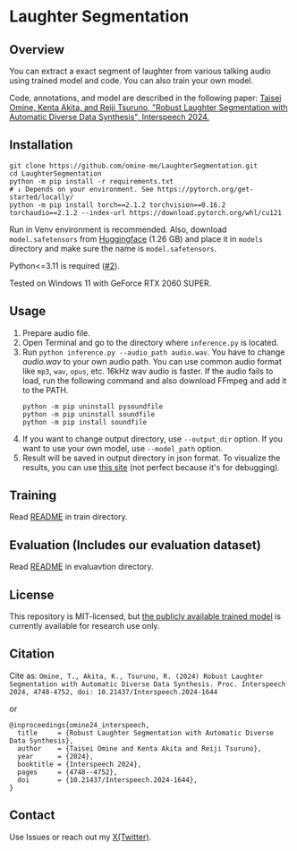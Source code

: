 # Laughter Segmentation

## Overview
You can extract a exact segment of laughter from various talking audio using trained model and code. You can also train your own model.

Code, annotations, and model are described in the following paper:
[Taisei Omine, Kenta Akita, and Reiji Tsuruno, "Robust Laughter Segmentation with Automatic Diverse Data Synthesis", Interspeech 2024.](https://doi.org/10.21437/Interspeech.2024-1644)

## Installation
```Batchfile
git clone https://github.com/omine-me/LaughterSegmentation.git
cd LaughterSegmentation
python -m pip install -r requirements.txt
# ↓ Depends on your environment. See https://pytorch.org/get-started/locally/
python -m pip install torch==2.1.2 torchvision==0.16.2 torchaudio==2.1.2 --index-url https://download.pytorch.org/whl/cu121
```
Run in Venv environment is recommended. Also, download `model.safetensors` from [Huggingface](https://huggingface.co/omine-me/LaughterSegmentation/tree/main) (1.26 GB) and place it in `models` directory and make sure the name is `model.safetensors`.

Python<=3.11 is required ([#2](https://github.com/omine-me/LaughterSegmentation/issues/2)).

Tested on Windows 11 with GeForce RTX 2060 SUPER.

## Usage
1. Prepare audio file.
1. Open Terminal and go to the directory where `inference.py` is located.
1. Run `python inference.py --audio_path audio.wav`. You have to change *audio.wav* to your own audio path. You can use common audio format like `mp3`, `wav`, `opus`, etc. 16kHz wav audio is faster. If the audio fails to load, run the following command and also download FFmpeg and add it to the PATH.
    ```Batchfile
    python -m pip uninstall pysoundfile
    python -m pip uninstall soundfile
    python -m pip install soundfile
    ```
1. If you want to change output directory, use  `--output_dir` option. If you want to use your own model, use `--model_path` option.
1. Result will be saved in output directory in json format. To visualize the results, you can use [this site](https://omine-me.github.io/AudioDatasetChecker/compare.html) (not perfect because it's for debugging).

## Training
Read [README](/train/README.md) in train directory.

## Evaluation (Includes our evaluation dataset)
Read [README](/evaluation/README.md) in evaluavtion directory.

## License
This repository is MIT-licensed, but [the publicly available trained model](https://huggingface.co/omine-me/LaughterSegmentation/tree/main) is currently available for research use only.

## Citation
Cite as: `Omine, T., Akita, K., Tsuruno, R. (2024) Robust Laughter Segmentation with Automatic Diverse Data Synthesis. Proc. Interspeech 2024, 4748-4752, doi: 10.21437/Interspeech.2024-1644`

or
```
@inproceedings{omine24_interspeech,
  title     = {Robust Laughter Segmentation with Automatic Diverse Data Synthesis},
  author    = {Taisei Omine and Kenta Akita and Reiji Tsuruno},
  year      = {2024},
  booktitle = {Interspeech 2024},
  pages     = {4748--4752},
  doi       = {10.21437/Interspeech.2024-1644},
}
```

## Contact
Use Issues or reach out my [X(Twitter)](https://x.com/mineBeReal).
